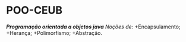 # POO-CEUB
___Programação orientada a objetos java___
*Noções de:*
+Encapsulamento;
+Herança;
+Polimorfismo;
+Abstração.
